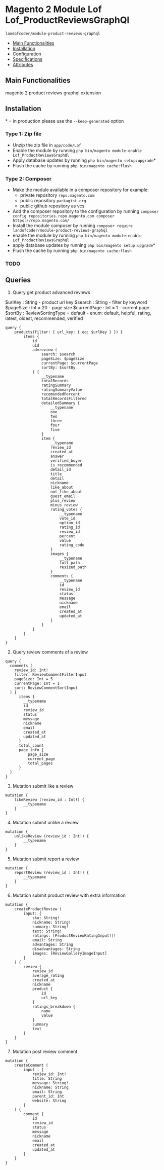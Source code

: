 # Magento 2 Module Lof Lof_ProductReviewsGraphQl

``landofcoder/module-product-reviews-graphql``

 - [Main Functionalities](#markdown-header-main-functionalities)
 - [Installation](#markdown-header-installation)
 - [Configuration](#markdown-header-configuration)
 - [Specifications](#markdown-header-specifications)
 - [Attributes](#markdown-header-attributes)


## Main Functionalities
magento 2 product reviews graphql extension

## Installation
\* = in production please use the `--keep-generated` option

### Type 1: Zip file

 - Unzip the zip file in `app/code/Lof`
 - Enable the module by running `php bin/magento module:enable Lof_ProductReviewsGraphQl`
 - Apply database updates by running `php bin/magento setup:upgrade`\*
 - Flush the cache by running `php bin/magento cache:flush`

### Type 2: Composer

 - Make the module available in a composer repository for example:
    - private repository `repo.magento.com`
    - public repository `packagist.org`
    - public github repository as vcs
 - Add the composer repository to the configuration by running `composer config repositories.repo.magento.com composer https://repo.magento.com/`
 - Install the module composer by running `composer require landofcoder/module-product-reviews-graphql`
 - enable the module by running `php bin/magento module:enable Lof_ProductReviewsGraphQl`
 - apply database updates by running `php bin/magento setup:upgrade`\*
 - Flush the cache by running `php bin/magento cache:flush`

### TODO

## Queries

1. Query get product advanced reviews

$urlKey : String - product url key
$search : String - filter by keyword
$pageSize : Int = 20 - page size
$currentPage : Int = 1 - current page
$sortBy : ReviewSortingType = default - enum: default, helpful, rating, latest, oldest, recommended, verified

```
query {
    products(filter: { url_key: { eq: $urlKey } }) {
        items {
            id
            uid
            advreview (
                search: $search
                pageSize: $pageSize
                currentPage: $currentPage
                sortBy: $sortBy
            ) {
                __typename
                totalRecords
                ratingSummary
                ratingSummaryValue
                recomendedPercent
                totalRecordsFiltered
                detailedSummary {
                    __typename
                    one
                    two
                    three
                    four
                    five
                }
                item {
                    __typename
                    review_id
                    created_at
                    answer
                    verified_buyer
                    is_recommended
                    detail_id
                    title
                    detail
                    nickname
                    like_about
                    not_like_about
                    guest_email
                    plus_review
                    minus_review
                    rating_votes {
                        __typename
                        vote_id
                        option_id
                        rating_id
                        review_id
                        percent
                        value
                        rating_code
                    }
                    images {
                        __typename
                        full_path
                        resized_path
                    }
                    comments {
                        __typename
                        id
                        review_id
                        status
                        message
                        nickname
                        email
                        created_at
                        updated_at
                    }
                }
            }
        }
    }
}
```

2. Query review comments of a review

```
query {
  comments (
    review_id: Int!
    filter: ReviewCommentFilterInput
    pageSize: Int = 5
    currentPage: Int = 1
    sort: ReviewCommentSortInput
  ) {
      items {
        __typename
        id
        review_id
        status
        message
        nickname
        email
        created_at
        updated_at
      }
      total_count
      page_info {
          page_size
          current_page
          total_pages
      }
  }
}
```

3. Mutation submit like a review

```
mutation {
    likeReview (review_id : Int!) {
        __typename
    }
}
```
4. Mutation submit unlike a review

```
mutation {
    unlikeReview (review_id : Int!) {
        __typename
    }
}
```

5. Mutation submit report a review

```
mutation {
    reportReview (review_id : Int!) {
        __typename
    }
}
```

6. Mutation submit product review with extra information

```
mutation {
    createProductReview (
        input: {
            sku: String!
            nickname: String!
            summary: String!
            text: String!
            ratings: [ProductReviewRatingInput!]!
            email: String
            advantages: String
            disadvantages: String
            images: [ReviewGalleryImageInput]
        }
    ) {
        review {
            review_id
            average_rating
            created_at
            nickname
            product {
                id
                url_key
            }
            ratings_breakdown {
                name
                value
            }
            summary
            text
        }
    }
}
```

7. Mutation post review comment

```
mutation {
    createComment (
        input : {
            review_id: Int!
            title: String
            message: String!
            nickname: String
            email: String
            parent_id: Int
            website: String
        }
    ) {
        comment {
            id
            review_id
            status
            message
            nickname
            email
            created_at
            updated_at
        }
    }
}
```
